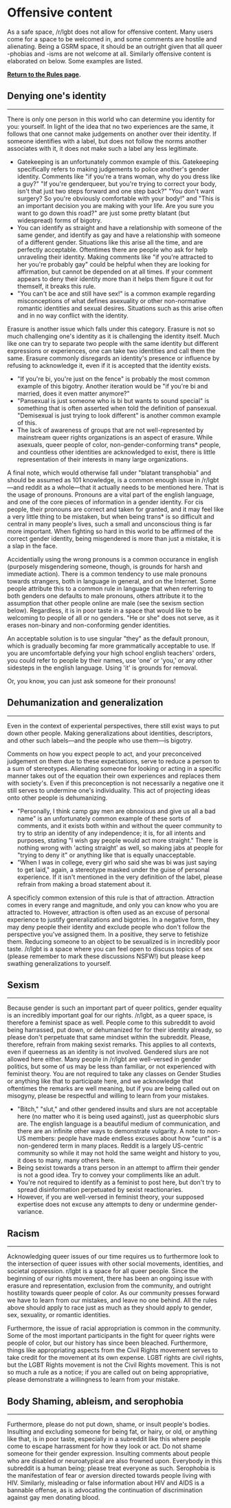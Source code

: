 Offensive content
===

As a safe space, /r/lgbt does not allow for offensive content. Many users come for a space to be welcomed in, and some comments are hostile and alienating. Being a GSRM space, it should be an outright given that all queer -phobias and -isms are not welcome at all. Similarly offensive content is elaborated on below. Some examples are listed.

**[Return to the Rules page](https://github.com/MissTeapot/LGBT-Wikis/blob/main/github_wiki/lgbt/rules.md#wiki_offensive_content).**

## Denying one's identity
----

There is only one person in this world who can determine you identity for you: yourself. In light of the idea that no two experiences are the same, it follows that one cannot make judgements on another over their identity. If someone identifies with a label, but does not follow the norms another associates with it, it does not make such a label any less legitimate.
  
* Gatekeeping is an unfortunately common example of this. Gatekeeping specifically refers to making judgements to police another's gender identity. Comments like "if you're a trans woman, why do you dress like a guy?" "If you're genderqueer, but you're trying to correct your body, isn't that just two steps forward and one step back?" "You don't want surgery? So you're obviously comfortable with your body!" and "This is an important decision you are making with your life. Are you sure you want to go down this road?" are just some pretty blatant (but widespread) forms of bigotry.
* You can identify as straight and have a relationship with someone of the same gender, and identify as gay and have a relationship with someone of a different gender. Situations like this arise all the time, and are perfectly acceptable. Oftentimes there are people who ask for help unraveling their identity. Making comments like "if you're attracted to her you're probably gay" could be helpful when they are looking for affirmation, but cannot be depended on at all times. If your comment appears to deny their identity more than it helps them figure it out for themself, it breaks this rule.
* "You can't be ace and still have sex!" is a common example regarding misconceptions of what defines asexuality or other non-normative romantic identities and sexual desires. Situations such as this arise often and in no way conflict with the identity.
  
Erasure is another issue which falls under this category. Erasure is not so much challenging one's identity as it is challenging the identity itself. Much like one can try to separate two people with the same identity but different expressions or experiences, one can take two identities and call them the same. Erasure commonly disregards an identity's presence or influence by refusing to acknowledge it, even if it is accepted that the identity exists.
  
* "If you're bi, you're just on the fence" is probably the most common example of this bigotry. Another iteration would be "if you're bi and married, does it even matter anymore?"
* "Pansexual is just someone who is bi but wants to sound special" is something that is often asserted when told the definition of pansexual. "Demisexual is just trying to look different" is another common example of this.
* The lack of awareness of groups that are not well-represented by mainstream queer rights organizations is an aspect of erasure. While asexuals, queer people of color, non-gender-conforming trans* people, and countless other identities are acknowledged to exist, there is little representation of their interests in many large organizations.
  
A final note, which would otherwise fall under "blatant transphobia" and should be assumed as 101 knowledge, is a common enough issue in /r/lgbt—and reddit as a whole—that it actually needs to be mentioned here. That is the usage of pronouns. Pronouns are a vital part of the english language, and one of the core pieces of information in a gender identity. For cis people, their pronouns are correct and taken for granted, and it may feel like a very little thing to be mistaken, but when being trans* is so difficult and central in many people's lives, such a small and unconscious thing is far more important. When fighting so hard in this world to be affirmed of the correct gender identity, being misgendered is more than just a mistake, it is a slap in the face.
  
Accidentially using the wrong pronouns is a common occurance in english (purposely misgendering someone, though, is grounds for harsh and immediate action). There is a common tendency to use male pronouns towards strangers, both in language in general, and on the Internet. Some people attribute this to a common rule in language that when referring to both genders one defaults to male pronouns, others attribute it to the assumption that other people online are male (see the sexism section below). Regardless, it is in poor taste in a space that would like to be welcoming to people of all or no genders. "He or she" does not serve, as it erases non-binary and non-conforming gender identities.
  
An acceptable solution is to use singular "they" as the default pronoun, which is gradually becoming far more grammatically acceptable to use. If you are uncomfortable defying your high school english teachers' orders, you could refer to people by their names, use 'one' or 'you,' or any other sidesteps in the english language. Using 'it' is grounds for removal.
  
Or, you know, you can just ask someone for their pronouns!

## Dehumanization and generalization
----

Even in the context of experiental perspectives, there still exist ways to put down other people. Making generalizations about identities, descriptors, and other such labels—and the people who use them—is bigotry.
  
Comments on how you expect people to act, and your preconceived judgement on them due to these expectations, serve to reduce a person to a sum of stereotypes. Alienating someone for looking or acting in a specific manner takes out of the equation their own experiences and replaces them with society's. Even if this preconception is not necessarily a negative one it still serves to undermine one's individuality. This act of projecting ideas onto other people is dehumanizing.
  
* "Personally, I think camp gay men are obnoxious and give us all a bad name" is an unfortunately common example of these sorts of comments, and it exists both within and without the queer community to try to strip an identity of any independence; it is, for all intents and purposes, stating "I wish gay people would act more straight." There is nothing wrong with 'acting straight' as well, so making jabs at people for "trying to deny it" or anything like that is equally unacceptable.
* "When I was in college, every girl who said she was bi was just saying to get laid," again, a stereotype masked under the guise of personal experience. If it isn't mentioned in the very definition of the label, please refrain from making a broad statement about it.
  
A specificly common extension of this rule is that of attraction. Attraction comes in every range and magnitude, and only you can know who you are attracted to. However, attraction is often used as an excuse of personal experience to justify generalizations and bigotries. In a negative form, they may deny people their identity and exclude people who don't follow the perspective you've assigned them. In a positive, they serve to fetishize them. Reducing someone to an object to be sexualized is in incredibly poor taste. /r/lgbt is a space where you can feel open to discuss topics of sex (please remember to mark these discussions NSFW!) but please keep swathing generalizations to yourself.

## Sexism
----

Because gender is such an important part of queer politics, gender equality is an incredibly important goal for our rights. /r/lgbt, as a queer space, is therefore a feminist space as well. People come to this subreddit to avoid being harrassed, put down, or dehumanized for for their identity already, so please don't perpetuate that same mindset within the subreddit. Please, therefore, refrain from making sexist remarks. This applies to all contexts, even if queerness as an identity is not involved. Gendered slurs are not allowed here either. Many people in /r/lgbt are well-versed in gender politics, but some of us may be less than familiar, or not experienced with feminist theory. You are not required to take any classes on Gender Studies or anything like that to participate here, and we acknowledge that oftentimes the remarks are well meaning, but if you are being called out on misogyny, please be respectful and willing to learn from your mistakes.
  
* "Bitch," "slut," and other gendered insults and slurs are not acceptable here (no matter who it is being used against), just as queerphobic slurs are. The english language is a beautiful medium of communication, and there are an infinite other ways to demonstrate vulgarity. A note to non-US members: people have made endless excuses about how "cunt" is a non-gendered term in many places. Reddit is a largely US-centric community so while it may not hold the same weight and history to you, it does to many, many others here.
* Being sexist towards a trans person in an attempt to affirm their gender is not a good idea. Try to convey your compliments like an adult.
* You're not required to identify as a feminist to post here, but don't try to spread disinformation perpetuated by sexist reactionaries.
* However, if you are well-versed in feminist theory, your supposed expertise does not excuse any attempts to deny or undermine gender-variance.

## Racism
----

Acknowledging queer issues of our time requires us to furthermore look to the intersection of queer issues with other social movements, identities, and societal oppression. r/lgbt is a space for all queer people. Since the beginning of our rights movement, there has been an ongoing issue with erasure and representation, exclusion from the community, and outright hostility towards queer people of color. As our community presses forward we have to learn from our mistakes, and leave no one behind. All the rules above should apply to race just as much as they should apply to gender, sex, sexuality, or romantic identities.
  
Furthermore, the issue of racial appropriation is common in the community. Some of the most important participants in the fight for queer rights were people of color, but our history has since been bleached. Furthermore, things like appropriating aspects from the Civil Rights movement serves to take credit for the movement at its own expense. LGBT rights are civil rights, but the LGBT Rights movement is not the Civil Rights movement. This is not so much a rule as a notice; if you are called out on being appropriative, please demonstrate a willingness to learn from your mistake.

## Body Shaming, ableism, and serophobia
----

Furthermore, please do not put down, shame, or insult people's bodies. Insulting and excluding someone for being fat, or hairy, or old, or anything like that, is in poor taste, especially in a subreddit like this where people come to escape harrassment for how they look or act. Do not shame someone for their gender expression. Insulting comments about people who are disabled or neuroatypical are also frowned upon. Everybody in this subreddit is a human being; please treat everyone as such. Serophobia is the manifestation of fear or aversion directed towards people living with HIV. Similarly, misleading or false information about HIV and AIDS is a bannable offense, as is advocating the continuation of discrimination against gay men donating blood.